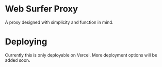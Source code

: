 # Web Surfer Proxy
A proxy designed with simplicity and function in mind.
# Deploying
Currently this is only deployable on Vercel. More deployment options will be added soon.
